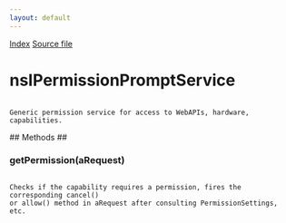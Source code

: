 ```yaml
---
layout: default
---
```

<div id='links'><a href="../index.html">Index</a>
<a href="http://dxr.mozilla.org/mozilla-central/source/dom/interfaces/permission/nsIPermissionPromptService.idl">Source file</a>
</div>

# nsIPermissionPromptService #
<code>  
Generic permission service for access to WebAPIs, hardware, capabilities.  
  
</code>
## Methods ##

### getPermission(aRequest) ###
<code>  
Checks if the capability requires a permission, fires the corresponding cancel()   
or allow() method in aRequest after consulting PermissionSettings, etc.  
  
</code>